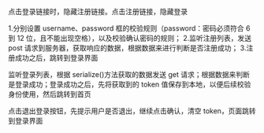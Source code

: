 <!--$ 先实现登录界面的切换效果 -->

点击登录链接时，隐藏注册链接。点击注册链接，隐藏登录

<!--* 注册功能 -->

1.分别设置 username、password 框的校验规则（password：密码必须符合 6 到 12 位，且不能出现空格），以及校验确认密码的规则； 2.监听注册列表，发送 post 请求到服务器，获取响应的数据，根据数据来进行判断是否注册成功； 3.注册成功之后，跳转到登录界面

<!--* 实现登录功能 -->

监听登录列表，根据 serialize()方法获取的数据发送 get 请求；根据数据来判断是登录成功；登录成功之后，先将获取到的 token 值保存到本地，以便后续校验身份使用，然后跳转到首页

<!--* 实现退出功能 -->

点击退出登录按钮，先提示用户是否退出，继续点击确认，清空 token，页面跳转到登录界面

<!--* 实现登录完自动加载用户的图片 -->
